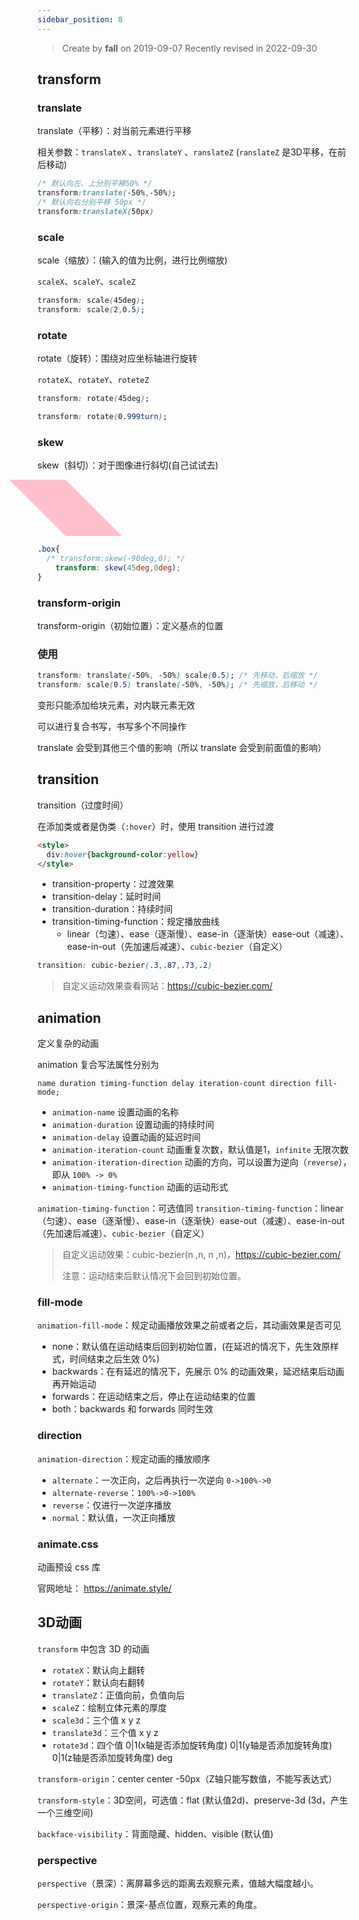 ```yaml
---
sidebar_position: 8
---
```


> Create by **fall** on 2019-09-07
> Recently revised in 2022-09-30

## transform

### translate

translate（平移）：对当前元素进行平移

相关参数：`translateX` 、`translateY` 、`ranslateZ` (`ranslateZ` 是3D平移，在前后移动)

```css
/* 默认向左、上分别平移50% */
transform:translate(-50%,-50%);
/* 默认向右分别平移 50px */
transform:translateX(50px)
```

### scale

scale（缩放）：(输入的值为比例，进行比例缩放)

`scaleX`、`scaleY`、`scaleZ` 

```css
transform: scale(45deg);
transform: scale(2,0.5);
```

### rotate

rotate（旋转）：围绕对应坐标轴进行旋转

`rotateX`、`rotateY`、`roteteZ`

```css
transform: rotate(45deg);

transform: rotate(0.999turn);
```

### skew

skew（斜切）：对于图像进行斜切(自己试试去)

<div style="transform: skew(45deg,0deg);height:90px;width:90px;background-color:pink"></div>

```css
.box{
  /* transform:skew(-90deg,0); */
	transform: skew(45deg,0deg);
}
```

### transform-origin

transform-origin（初始位置）：定义基点的位置

### 使用

```css
transform: translate(-50%, -50%) scale(0.5); /* 先移动，后缩放 */
transform: scale(0.5) translate(-50%, -50%); /* 先缩放，后移动 */
```

变形只能添加给块元素，对内联元素无效

可以进行复合书写，书写多个不同操作

translate 会受到其他三个值的影响（所以 translate 会受到前面值的影响）

## transition

transition（过度时间）

在添加类或者是伪类（`:hover`）时，使用 transition 进行过渡

```html
<style>
  div:hover{background-color:yellow}
</style>
```

- transition-property：过渡效果
- transition-delay：延时时间
- transition-duration：持续时间
- transition-timing-function：规定播放曲线 
  - linear（匀速）、ease（逐渐慢）、ease-in（逐渐快）ease-out（减速）、ease-in-out（先加速后减速）、`cubic-bezier`（自定义）

```css
transition: cubic-bezier(.3,.87,.73,.2)
```

> 自定义运动效果查看网站：https://cubic-bezier.com/

## animation

定义复杂的动画

animation 复合写法属性分别为

`name duration timing-function delay iteration-count direction fill-mode;`

- `animation-name` 设置动画的名称
- `animation-duration` 设置动画的持续时间
- `animation-delay` 设置动画的延迟时间
- `animation-iteration-count` 动画重复次数，默认值是1，`infinite` 无限次数
- `animation-iteration-direction` 动画的方向，可以设置为逆向（`reverse`），即从 `100% -> 0%`
- `animation-timing-function` 动画的运动形式

`animation-timing-function`：可选值同 `transition-timing-function`：linear（匀速）、ease（逐渐慢）、ease-in（逐渐快）ease-out（减速）、ease-in-out（先加速后减速）、`cubic-bezier`（自定义）

> 自定义运动效果：cubic-bezier(n ,n, n ,n)，https://cubic-bezier.com/
>
> 注意：运动结束后默认情况下会回到初始位置。

### fill-mode

`animation-fill-mode`：规定动画播放效果之前或者之后，其动画效果是否可见

- none：默认值在运动结束后回到初始位置，(在延迟的情况下，先生效原样式，时间结束之后生效 0%)
- backwards：在有延迟的情况下，先展示 0% 的动画效果，延迟结束后动画再开始运动
- forwards：在运动结束之后，停止在运动结束的位置
- both：backwards 和 forwards 同时生效

### direction

`animation-direction`：规定动画的播放顺序

- `alternate`：一次正向，之后再执行一次逆向  `0->100%->0`
- `alternate-reverse`：`100%->0->100%`
- `reverse`：仅进行一次逆序播放
- `normal`：默认值，一次正向播放

### animate.css

动画预设 css 库

官网地址： https://animate.style/

## 3D动画

`transform` 中包含 3D 的动画

- `rotateX`：默认向上翻转
- `rotateY`：默认向右翻转
- `translateZ`：正值向前，负值向后
- `scaleZ`：绘制立体元素的厚度
- `scale3d`：三个值 x y z
- `translate3d`：三个值 x y z
- `rotate3d`：四个值 0|1(x轴是否添加旋转角度)  0|1(y轴是否添加旋转角度)  0|1(z轴是否添加旋转角度)  deg

`transform-origin`：center center -50px（Z轴只能写数值，不能写表达式）

`transform-style`：3D空间，可选值：flat  (默认值2d)、preserve-3d   (3d，产生一个三维空间)

`backface-visibility`：背面隐藏、hidden、visible (默认值)

### perspective

`perspective`（景深）：离屏幕多远的距离去观察元素，值越大幅度越小。

`perspective-origin`：景深-基点位置，观察元素的角度。







